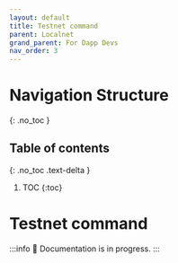 ```yaml
---
layout: default
title: Testnet command
parent: Localnet
grand_parent: For Dapp Devs
nav_order: 3
---
```


# Navigation Structure
{: .no_toc }

## Table of contents
{: .no_toc .text-delta }

1. TOC
{:toc}

# Testnet command

:::info
  🚧 Documentation is in progress.
:::